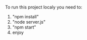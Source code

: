 To run this project localy you need to:
  1. "npm install"
  2. "node server.js"
  3. "npm start"
  4. enjoy
